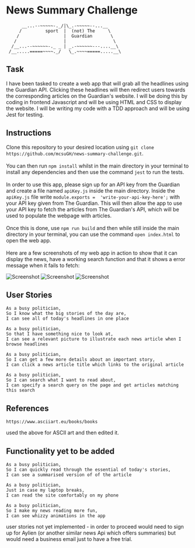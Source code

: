 # News Summary Challenge
```
      __...--~~~~~-._/|\_.-~~~~~--...__
     /         sport  |  (not) The     \ 
    /                 |  Guardian       \                   
   /                  |                  \
  /__...--~~~~~~-._ _ | _.-~~~~~~---....__\ 
 /__.....=====~~~~._/   \_.~~~~=====.....__\              
```

## Task
I have been tasked to create a web app that will grab all the headlines using the Guardian API. Clicking these headlines will then redirect users towards the corresponding articles on the Guardian's website. I will be doing this by coding in frontend Javascript and will be using HTML and CSS to display the website. I will be writing my code with a TDD approach and will be using Jest for testing.

## Instructions
Clone this repository to your desired location using `git clone https://github.com/mcsuGH/news-summary-challenge.git`.\
\
You can then run `npm install` whilst in the main directory in your terminal to install any dependencies and then use the command `jest` to run the tests.\
\
In order to use this app, please sign up for an API key from the Guardian and create a file named `apiKey.js` inside the main directory. Inside the `apiKey.js` file write `module.exports =  'write-your-api-key-here';` with your API key given from The Guardian. This will then allow the app to use your API key to fetch the articles from The Guardian's API, which will be used to populate the webpage with articles.\
\
Once this is done, use `npm run build` and then while still inside the main directory in your terminal, you can use the command `open index.html` to open the web app.\
\
Here are a few screenshots of my web app in action to show that it can display the news, have a working search function and that it shows a error message when it fails to fetch:

![Screenshot](https://imgur.com/Qq02ejX)
![Screenshot](https://imgur.com/602PXh5)
![Screenshot](https://imgur.com/O0cj7BM)

## User Stories
```
As a busy politician,
So I know what the big stories of the day are,
I can see all of today's headlines in one place

As a busy politician,
So that I have something nice to look at,
I can see a relevant picture to illustrate each news article when I browse headlines

As a busy politician,
So I can get a few more details about an important story,
I can click a news article title which links to the original article

As a busy politician,
So I can search what I want to read about,
I can specify a search query on the page and get articles matching this search
```

## References
```
https://www.asciiart.eu/books/books
```
used the above for ASCII art and then edited it.


## Functionality yet to be added
```
As a busy politician,
So I can quickly read through the essential of today's stories,
I can see a summarised version of of the article 

As a busy politician,
Just in case my laptop breaks,
I can read the site comfortably on my phone

As a busy politician,
So I make my news reading more fun,
I can see whizzy animations in the app
```
user stories not yet implemented - in order to proceed would need to sign up for Aylien (or another similar news Api which offers summaries) but would need a business email just to have a free trial.
